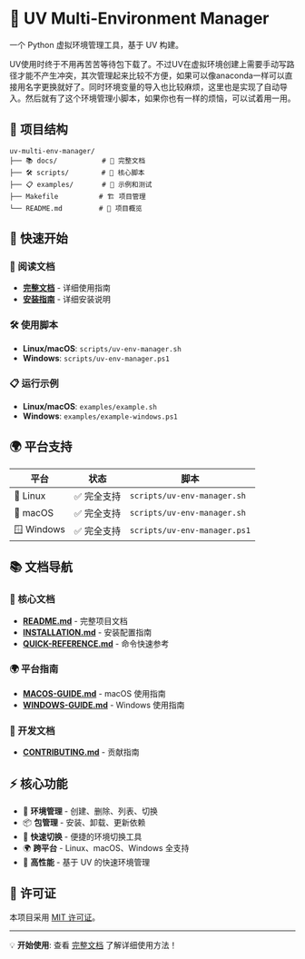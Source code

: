 # 🚀 UV Multi-Environment Manager

一个 Python 虚拟环境管理工具，基于 UV 构建。

UV使用时终于不用再苦苦等待包下载了。不过UV在虚拟环境创建上需要手动写路径才能不产生冲突，其次管理起来比较不方便，如果可以像anaconda一样可以直接用名字更换就好了。同时环境变量的导入也比较麻烦，这里也是实现了自动导入。然后就有了这个环境管理小脚本，如果你也有一样的烦恼，可以试着用一用。
## 📁 项目结构

```
uv-multi-env-manager/
├── 📚 docs/           # 📖 完整文档
├── 🛠️ scripts/        # 🔧 核心脚本
├── 📋 examples/       # 🎯 示例和测试
├── Makefile          # 🏗️ 项目管理
└── README.md         # 📄 项目概览
```

## 🚀 快速开始

### 📖 阅读文档
- **[完整文档](docs/README.md)** - 详细使用指南
- **[安装指南](docs/INSTALLATION.md)** - 详细安装说明

### 🛠️ 使用脚本
- **Linux/macOS**: `scripts/uv-env-manager.sh`
- **Windows**: `scripts/uv-env-manager.ps1`

### 📋 运行示例
- **Linux/macOS**: `examples/example.sh`
- **Windows**: `examples/example-windows.ps1`

## 🌍 平台支持

| 平台 | 状态 | 脚本 |
|------|------|------|
| 🐧 Linux | ✅ 完全支持 | `scripts/uv-env-manager.sh` |
| 🍎 macOS | ✅ 完全支持 | `scripts/uv-env-manager.sh` |
| 🪟 Windows | ✅ 完全支持 | `scripts/uv-env-manager.ps1` |

## 📚 文档导航

### 🎯 核心文档
- **[README.md](docs/README.md)** - 完整项目文档
- **[INSTALLATION.md](docs/INSTALLATION.md)** - 安装配置指南
- **[QUICK-REFERENCE.md](docs/QUICK-REFERENCE.md)** - 命令快速参考

### 🌍 平台指南
- **[MACOS-GUIDE.md](docs/MACOS-GUIDE.md)** - macOS 使用指南
- **[WINDOWS-GUIDE.md](docs/WINDOWS-GUIDE.md)** - Windows 使用指南

### 🤝 开发文档
- **[CONTRIBUTING.md](docs/CONTRIBUTING.md)** - 贡献指南

## ⚡ 核心功能

- 🎯 **环境管理** - 创建、删除、列表、切换
- 📦 **包管理** - 安装、卸载、更新依赖
- 🔄 **快速切换** - 便捷的环境切换工具
- 🌍 **跨平台** - Linux、macOS、Windows 全支持
- 🚀 **高性能** - 基于 UV 的快速环境管理

## 📄 许可证

本项目采用 [MIT 许可证](docs/LICENSE)。

---

💡 **开始使用**: 查看 [完整文档](docs/README.md) 了解详细使用方法！
